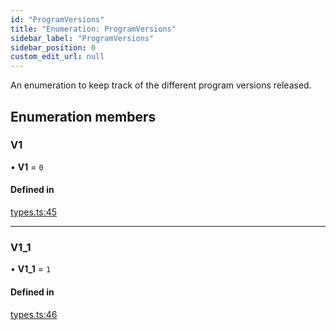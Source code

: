 ```yaml
---
id: "ProgramVersions"
title: "Enumeration: ProgramVersions"
sidebar_label: "ProgramVersions"
sidebar_position: 0
custom_edit_url: null
---
```


An enumeration to keep track of the different program versions released.

## Enumeration members

### V1

• **V1** = `0`

#### Defined in

[types.ts:45](https://github.com/mithraiclabs/psyoptions-ts/blob/e5fa046/packages/psy-american/src/types.ts#L45)

___

### V1\_1

• **V1\_1** = `1`

#### Defined in

[types.ts:46](https://github.com/mithraiclabs/psyoptions-ts/blob/e5fa046/packages/psy-american/src/types.ts#L46)
